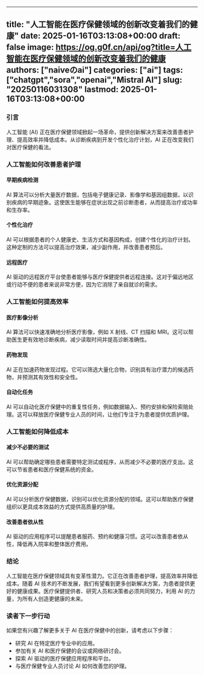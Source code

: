 
---
title: "人工智能在医疗保健领域的创新改变着我们的健康"
date: 2025-01-16T03:13:08+00:00
draft: false
image: https://og.g0f.cn/api/og?title=人工智能在医疗保健领域的创新改变着我们的健康
authors: ["naiveのai"]
categories: ["ai"]
tags: ["chatgpt","sora","openai","Mistral AI"]
slug: "20250116031308"
lastmod: 2025-01-16T03:13:08+00:00
---
### 引言

人工智能 (AI) 正在医疗保健领域掀起一场革命，提供创新解决方案来改善患者护理、提高效率并降低成本。从诊断疾病到开发个性化治疗计划，AI 正在改变我们对医疗保健的看法。

### 人工智能如何改善患者护理

#### 早期疾病检测

AI 算法可以分析大量医疗数据，包括电子健康记录、影像学和基因组数据，以识别疾病的早期迹象。这使医生能够在症状出现之前诊断患者，从而提高治疗成功率和生存率。

#### 个性化治疗

AI 可以根据患者的个人健康史、生活方式和基因构成，创建个性化的治疗计划。这种定制的方法可以提高治疗效果，减少副作用，并改善患者预后。

#### 远程医疗

AI 驱动的远程医疗平台使患者能够与医疗保健提供者远程连接。这对于偏远地区或行动不便的患者来说非常方便，因为它消除了亲自就诊的需求。

### 人工智能如何提高效率

#### 医疗影像分析

AI 算法可以快速准确地分析医疗影像，例如 X 射线、CT 扫描和 MRI。这可以帮助医生更有效地诊断疾病，减少读取时间并提高诊断准确性。

#### 药物发现

AI 正在加速药物发现过程。它可以筛选大量化合物，识别具有治疗潜力的候选药物，并预测其有效性和安全性。

#### 自动化任务

AI 可以自动化医疗保健中的重复性任务，例如数据输入、预约安排和保险索赔处理。这可以释放医疗保健专业人员的时间，让他们专注于为患者提供优质护理。

### 人工智能如何降低成本

#### 减少不必要的测试

AI 可以帮助确定哪些患者需要特定测试或程序，从而减少不必要的医疗支出。这可以节省患者和医疗保健系统的资金。

#### 优化资源分配

AI 可以分析医疗保健数据，识别可以优化资源分配的领域。这可以帮助医疗保健组织以更具成本效益的方式提供高质量的护理。

#### 改善患者依从性

AI 驱动的应用程序可以提醒患者服药、预约和健康习惯。这可以改善患者依从性，降低再入院率和整体医疗费用。

### 结论

人工智能在医疗保健领域具有变革性潜力。它正在改善患者护理，提高效率并降低成本。随着 AI 技术的不断发展，我们有望看到更多创新解决方案，为患者提供更好的健康成果。医疗保健提供者、研究人员和决策者必须共同努力，利用 AI 的力量，为所有人创造更健康的未来。

### 读者下一步行动

如果您有兴趣了解更多关于 AI 在医疗保健中的创新，请考虑以下步骤：

- 研究 AI 在特定医疗专业中的应用。
- 参加有关 AI 和医疗保健的会议或网络研讨会。
- 探索 AI 驱动的医疗保健应用程序和平台。
- 与医疗保健专业人员讨论 AI 如何改善您的护理。